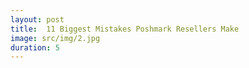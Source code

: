 ```yaml
---
layout: post
title:  11 Biggest Mistakes Poshmark Resellers Make
image: src/img/2.jpg
duration: 5
---
```



